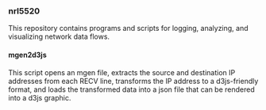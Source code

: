 ### nrl5520

This repository contains programs and scripts for logging, analyzing, and visualizing network data flows.

#### mgen2d3js

This script opens an mgen file, extracts the source and destination IP addresses from each RECV line, transforms the IP address to a d3js-friendly format, and loads the transformed data into a json file that can be rendered into a d3js graphic.

